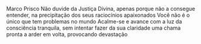 Marco Prisco
Não duvide da Justiça Divina, apenas porque não a consegue entender, na precipitação dos seus raciocínios apaixonados
Você não é o único que tem problemas no mundo
Acalme-se e avance com a luz da consciência tranquila, sem intentar fazer da sua claridade uma chama pronta a arder em volta, provocando devastação
